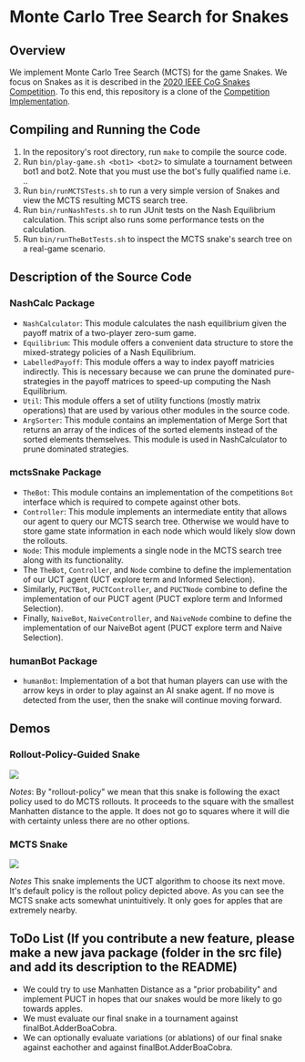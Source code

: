 # Monte Carlo Tree Search for Snakes

## Overview
We implement Monte Carlo Tree Search (MCTS) for the game Snakes. We focus on Snakes as it is described in the [2020 IEEE CoG Snakes Competition](https://sites.google.com/view/ai-snakes-game). To this end, this repository is a clone of the [Competition Implementation](https://www.google.com/url?q=https%3A%2F%2Fgithub.com%2FBeLuckyDaf%2Fsnakes-game-tutorial&sa=D&sntz=1&usg=AOvVaw2OiUQTt4ozAhKfQCXHweN7).

## Compiling and Running the Code
1. In the repository's root directory, run `make` to compile the source code.
2. Run `bin/play-game.sh <bot1> <bot2>` to simulate a tournament between bot1 and bot2. Note that you must use the bot's fully qualified name i.e. <packagename>.<classname>.
3. Run `bin/runMCTSTests.sh` to run a very simple version of Snakes and view the MCTS resulting MCTS search tree.
4. Run `bin/runNashTests.sh` to run JUnit tests on the Nash Equilibrium calculation. This script also runs some performance tests on the calculation.
5. Run `bin/runTheBotTests.sh` to inspect the MCTS snake's search tree on a real-game scenario.

## Description of the Source Code
### NashCalc Package
- `NashCalculator`: This module calculates the nash equilibrium given the payoff matrix of a two-player zero-sum game.
- `Equilibrium`: This module offers a convenient data structure to store the  mixed-strategy policies of a Nash Equilibrium.
- `LabelledPayoff`: This module offers a way to index payoff matricies indirectly. This is necessary because we can prune the dominated pure-strategies in the payoff matrices to speed-up computing the Nash Equilibrium.
- `Util`: This module offers a set of utility functions (mostly matrix operations) that are used by various other modules in the source code.
- `ArgSorter`: This module contains an implementation of Merge Sort that returns an array of the indices of the sorted elements instead of the sorted elements themselves. This module is used in NashCalculator to prune dominated strategies.


### mctsSnake Package
- `TheBot`: This module contains an implementation of the competitions `Bot` interface which is required to compete against other bots.
- `Controller`: This module implements an intermediate entity that allows our agent to query our MCTS search tree. Otherwise we would have to store game state information in each node which would likely slow down the rollouts.
- `Node`: This module implements a single node in the MCTS search tree along with its functionality.
- The `TheBot`, `Controller`, and `Node` combine to define the implementation of our UCT agent (UCT explore term and Informed Selection).
- Similarly, `PUCTBot`, `PUCTController`, and `PUCTNode` combine to define the implementation of our PUCT agent (PUCT explore term and Informed Selection). 
- Finally, `NaiveBot`, `NaiveController`, and `NaiveNode` combine to define the implementation of our NaiveBot agent (PUCT explore term and Naive Selection).


### humanBot Package
- `humanBot`: Implementation of a bot that human players can use with the arrow keys in order to play against an AI snake agent. If no move is detected from the user, then the snake will continue moving forward.


## Demos
### Rollout-Policy-Guided Snake
![](demos/rollout-policy-demo.gif)
  
*Notes*: By "rollout-policy" we mean that this snake is following the exact policy used to do MCTS rollouts. It proceeds to the square with
  the smallest Manhatten distance to the apple. It does not go to squares where it will die with certainty unless there are no other options.

### MCTS Snake
![](demos/mcts-demo.gif)
  
*Notes* This snake implements the UCT algorithm to choose its next move. It's default policy is the rollout policy depicted above. As you can see the MCTS snake acts somewhat unintuitively. It only goes for apples that are extremely nearby.
  
## ToDo List (If you contribute a new feature, please make a new java package (folder in the src file) and add its description to the README)
- We could try to use Manhatten Distance as a "prior probability" and implement PUCT in hopes that our snakes would be more likely to go towards apples.
- We must evaluate our final snake in a tournament against finalBot.AdderBoaCobra. 
- We can optionally evaluate variations (or ablations) of our final snake against eachother and against finalBot.AdderBoaCobra. 
 
